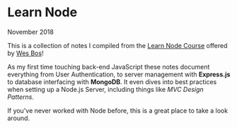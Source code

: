 # Learn Node

<time>November 2018</time>

This is a collection of notes I compiled from the [Learn Node Course](https://learnnode.com) offered by [Wes Bos](wesbos.com/courses)!

As my first time touching back-end JavaScript these notes document everything from User Authentication, to server management with **Express.js** to database interfacing with **MongoDB**.
It even dives into best practices when setting up a Node.js Server, including things like _MVC Design Patterns_.

If you've never worked with Node before, this is a great place to take a look around.
